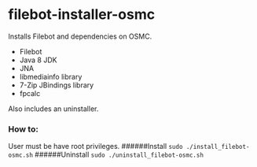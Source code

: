 # filebot-installer-osmc

Installs Filebot and dependencies on OSMC.
- Filebot
- Java 8 JDK
- JNA
- libmediainfo library
- 7-Zip JBindings library
- fpcalc

Also includes an uninstaller.

### How to:
User must be have root privileges.
######Install
``` sudo ./install_filebot-osmc.sh ```
######Uninstall
``` sudo ./uninstall_filebot-osmc.sh ```
